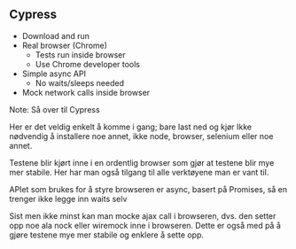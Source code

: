 ## Cypress

* Download and run
* Real browser (Chrome)
   * Tests run inside browser
   * Use Chrome developer tools
* Simple async API
   * No waits/sleeps needed
* Mock network calls inside browser

Note:
Så over til Cypress

Her er det veldig enkelt å komme i gang; bare last ned og kjør
Ikke nødvendig å installere noe annet, ikke node, browser, selenium eller noe annet.

Testene blir kjørt inne i en ordentlig browser som gjør at testene blir mye mer
stabile. Her har man også tilgang til alle verktøyene man er vant til.

APIet som brukes for å styre browseren er async, basert på Promises, så en trenger
ikke legge inn waits selv

Sist men ikke minst kan man mocke ajax call i browseren, dvs. den setter opp noe
ala nock eller wiremock inne i browseren. Dette er også med på å gjøre testene mye
mer stabile og enklere å sette opp.
